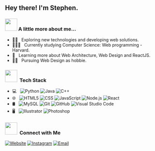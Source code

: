 <h2> Hey there! I'm Stephen.</h2>

### <img src="https://media.giphy.com/media/VgCDAzcKvsR6OM0uWg/giphy.gif" width="40"> A little more about me...  

- 🕵🏻 &nbsp; Exploring new technologies and developing web solutions.
- 🧑🏻‍🏫 &nbsp; Currently studying Computer Science: Web programming - Harvard.
- 🌱 &nbsp; Learning more about Web Architecture, Web Design and ReactJS.
- 👩‍💻 &nbsp; Pursuing Web Design as hobbie.

<h3> <img src="https://media.giphy.com/media/WUlplcMpOCEmTGBtBW/giphy.gif" width="40px"> &nbsp;Tech Stack</h3>

- 💻 &nbsp;
  ![Python](https://img.shields.io/badge/-Python-333333?style=flat&logo=python)
  ![Java](https://img.shields.io/badge/-Java-333333?style=flat&logo=Java&logoColor=007396)
  ![C++](https://img.shields.io/badge/-C++-333333?style=flat&logo=C%2B%2B&logoColor=00599C)
- 🌐 &nbsp;
  ![HTML5](https://img.shields.io/badge/-HTML5-333333?style=flat&logo=HTML5)
  ![CSS](https://img.shields.io/badge/-CSS-333333?style=flat&logo=CSS3&logoColor=1572B6)
  ![JavaScript](https://img.shields.io/badge/-JavaScript-333333?style=flat&logo=javascript)
  ![Node.js](https://img.shields.io/badge/-Node.js-333333?style=flat&logo=node.js)
  ![React](https://img.shields.io/badge/-React-333333?style=flat&logo=react)
- 🛢 &nbsp;
  ![MySQL](https://img.shields.io/badge/-MySQL-333333?style=flat&logo=mysql)
  ![Git](https://img.shields.io/badge/-Git-333333?style=flat&logo=git)
  ![GitHub](https://img.shields.io/badge/-GitHub-333333?style=flat&logo=github)
  ![Visual Studio Code](https://img.shields.io/badge/-Visual%20Studio%20Code-333333?style=flat&logo=visual-studio-code&logoColor=007ACC)
- 🖥 &nbsp;
  ![Illustrator](https://img.shields.io/badge/-Illustrator-333333?style=flat&logo=adobe-illustrator)
  ![Photoshop](https://img.shields.io/badge/-Photoshop-333333?style=flat&logo=adobe-photoshop)
  
<h3> <img src="https://media.giphy.com/media/LnQjpWaON8nhr21vNW/giphy.gif" width="40"> &nbsp;Connect with Me </h3>

<a href="https://vhub.fr/"><img alt="Website" src="https://img.shields.io/badge/Website-www.vhub.fr-blue?style=flat-square&logo=google-chrome"></a>
<a href="https://www.instagram.com/isahaze___/"><img alt="Instagram" src="https://img.shields.io/badge/Instagram-isahaze___-blue?style=flat-square&logo=instagram"></a>
<a href="mailto:kaseidei.x@gmail.com"><img alt="Email" src="https://img.shields.io/badge/Email-kaseidei.x@gmail.com-blue?style=flat-square&logo=gmail"></a>



